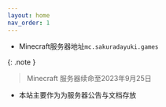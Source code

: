 ```yaml
---
layout: home
nav_order: 1
---
```


<script>
    console.log("你好呀！(´・ω・`)");
    console.log("今天去码头整薯条了吗")
</script>

* Minecraft服务器地址`mc.sakuradayuki.games`

{: .note }
> Minecraft 服务器续命至2023年9月25日

* 本站主要作为为服务器公告与文档存放
